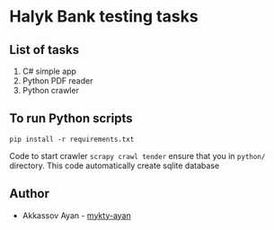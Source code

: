 <h1>Halyk Bank testing tasks</h1>
<h2>List of tasks</h2>
<ol>
<li>C# simple app</li>
<li>Python PDF reader</li>
<li>Python crawler</li>
</ol>

<h2>To run Python scripts</h2>

<p><code>pip install -r requirements.txt</code></p>
<p>Code to start crawler <code>scrapy crawl tender</code> ensure that you in <code>python/</code> directory. This code automatically create sqlite database</p>

<h2>Author</h2>
<ul>
    <li>Akkassov Ayan -  <a href="https://github.com/Mykty-Ayan">mykty-ayan</a> </li>
</ul>


